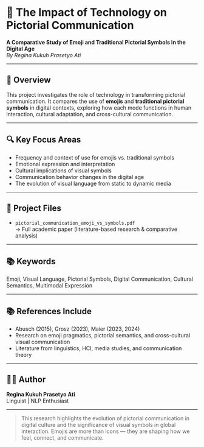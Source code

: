 # 📱 The Impact of Technology on Pictorial Communication  
**A Comparative Study of Emoji and Traditional Pictorial Symbols in the Digital Age**  
_By Regina Kukuh Prasetyo Ati_

---

## 🧠 Overview  
This project investigates the role of technology in transforming pictorial communication. It compares the use of **emojis** and **traditional pictorial symbols** in digital contexts, exploring how each mode functions in human interaction, cultural adaptation, and cross-cultural communication.

---

## 🔍 Key Focus Areas  
- Frequency and context of use for emojis vs. traditional symbols  
- Emotional expression and interpretation  
- Cultural implications of visual symbols  
- Communication behavior changes in the digital age  
- The evolution of visual language from static to dynamic media

---

## 📄 Project Files  
- `pictorial_communication_emoji_vs_symbols.pdf`  
  → Full academic paper (literature-based research & comparative analysis)

---

## 📚 Keywords  
Emoji, Visual Language, Pictorial Symbols, Digital Communication, Cultural Semantics, Multimodal Expression

---

## 📚 References Include  
- Abusch (2015), Grosz (2023), Maier (2023, 2024)  
- Research on emoji pragmatics, pictorial semantics, and cross-cultural visual communication  
- Literature from linguistics, HCI, media studies, and communication theory  

---

## 👩‍💻 Author  
**Regina Kukuh Prasetyo Ati**  
Linguist | NLP Enthusiast  

---

> This research highlights the evolution of pictorial communication in digital culture and the significance of visual symbols in global interaction. Emojis are more than icons — they are shaping how we feel, connect, and communicate.
